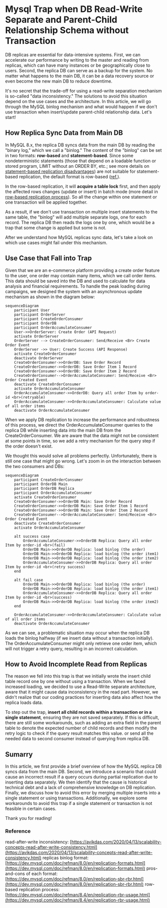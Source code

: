 # Mysql Trap when DB Read-Write Separate and Parent-Child Relationship Schema without Transaction

DB replicas are essential for data-intensive systems. First, we can accelerate our performance by writing to the master and reading from replicas, which can have many instances or be geographically close to users. Second, the replica DB can serve as a backup for the system. No matter what happens to the main DB, it can be a data recovery source or even become the new main DB to reduce downtime.

It's no secret that the trade-off for using a read-write separation mechanism is so-called "data inconsistency." The solutions to avoid this situation depend on the use cases and the architecture. In this article, we will go through the MySQL binlog mechanism and what would happen if we don't use transaction when insert/update parent-child relationship data. Let's start!

## How Replica Sync Data from Main DB

In MySQL 8.x, the replica DB syncs data from the main DB by reading the "binary log," which we call a "binlog." The content of the "binlog" can be set in two formats: **row-based** and **statement-based**. Since some nondeterministic statements (those that depend on a loadable function or stored program, LIMIT without an ORDER BY, etc.; see more details on [statement-based replication disadvantages]((https://dev.mysql.com/doc/refman/8.0/en/replication-sbr-rbr.html#replication-sbr-rbr-sbr-disadvantages))) are not suitable for statement-based replication, the default format is row-based ([ref.](https://dev.mysql.com/doc/refman/8.0/en/binary-log-setting.html)).

In the row-based replication, it will **acquire a table lock** first, and then apply the affected rows changes (update or insert) in batch mode (more detail in [row-based replication process](https://dev.mysql.com/doc/refman/8.4/en/replication-rbr-usage.html)). So all the change within one statement or one transaction will be applied together. 

As a result, if we don't use transaction on multiple insert statements to the same table, the "binlog" will add multiple separate logs, one for each record. The replica DB then reads the logs one by one, which would be a trap that some change is applied but some is not. 

After we understand how MySQL replicas sync data, let's take a look on which use cases might fail under this mechanism.

## Use Case that Fall into Trap

Given that we are an e-commerce platform providing a create order feature to the user, one order may contain many items, which we call order items. This data should be saved into the DB and used to calculate for data analysis and financial requirements. To handle the peak loading during campaigns, we designed the system with an asynchronous update mechanism as shown in the diagram below:  

```mermaid
sequenceDiagram
    participant User
    participant OrderServer
    participant CreateOrderConsumer
    participant OrderDB
    participant OrderAccumulateConsumer
    User->>OrderServer: Create Order (API Request)
    activate OrderServer
    OrderServer --> CreateOrderConsumer: Send/Receive <Br> Create Order Event
    OrderServer ->> User: Create Success (API Response)
    activate CreateOrderConsumer
    deactivate OrderServer
    CreateOrderConsumer->>OrderDB: Save Order Record
    CreateOrderConsumer->>OrderDB: Save Order Item 1 Record
    CreateOrderConsumer->>OrderDB: Save Order Item 2 Record
    CreateOrderConsumer-->OrderAccumulateConsumer: Send/Receive <Br> Order Created Event
    deactivate CreateOrderConsumer
    activate OrderAccumulateConsumer
    OrderAccumulateConsumer->>OrderDB: Query all order Item by order-id <br>(retryable)
    OrderAccumulateConsumer->>OrderAccumulateConsumer: Calculate value of all order items
    deactivate OrderAccumulateConsumer
```

When we apply DB replication to increase the performance and robustness of this process, we direct the OrderAccumulateConsumer queries to the replica DB while inserting data into the main DB from the CreateOrderConsumer. We are aware that the data might not be consistent at some points in time, so we add a retry mechanism for the query step if the order doesn't exist.

We thought this would solve all problems perfectly. Unfortunately, there is still one case that might go wrong. Let's zoom in on the interaction between the two consumers and DBs:

```mermaid
sequenceDiagram
    participant CreateOrderConsumer
    participant OrderDB Main
    participant OrderDB Replica
    participant OrderAccumulateConsumer
    activate CreateOrderConsumer
    CreateOrderConsumer->>OrderDB Main: Save Order Record
    CreateOrderConsumer->>OrderDB Main: Save Order Item 1 Record
    CreateOrderConsumer->>OrderDB Main: Save Order Item 2 Record
    CreateOrderConsumer-->OrderAccumulateConsumer: Send/Receive <Br> Order Created Event
    deactivate CreateOrderConsumer
    activate OrderAccumulateConsumer
    
    alt success case
        OrderAccumulateConsumer->>OrderDB Replica: Query all order Item by order-id <br>(fail)
        OrderDB Main->>OrderDB Replica: load binlog (the order)
        OrderDB Main->>OrderDB Replica: load binlog (the order item1)
        OrderDB Main->>OrderDB Replica: load binlog (the order item2)
        OrderAccumulateConsumer->>OrderDB Replica: Query all order Item by order-id <br>(retry success)
    end

    alt fail case
        OrderDB Main->>OrderDB Replica: load binlog (the order)
        OrderDB Main->>OrderDB Replica: load binlog (the order item1)
        OrderAccumulateConsumer->>OrderDB Replica: Query all order Item by order-id <br>(success)
        OrderDB Main->>OrderDB Replica: load binlog (the order item2)
    end
    
    OrderAccumulateConsumer->>OrderAccumulateConsumer: Calculate value of all order items
    deactivate OrderAccumulateConsumer
```

As we can see, a problematic situation may occur when the replica DB loads the binlog halfway (if we insert data without a transaction initially). The OrderAccumulateConsumer might only retrieve one order item, which will not trigger a retry query, resulting in an incorrect calculation.

## How to Avoid Incomplete Read from Replicas

The reason we fell into this trap is that we initially wrote the insert child table record one by one without using a transaction. When we faced increased loading, we decided to use a Read-Write separate architecture, aware that it might cause data inconsistency in the read part. However, we didn't realize that our coding practices for inserting data also affect how the replica loads data.

To step out the trap, **insert all child records within a transaction or in a single statement**, ensuring they are not saved separately. If this is difficult, there are still some workarounds, such as adding an extra field in the parent table to denote the expected number of child records and then modify the retry logic to check if the query result matches this value. or send all the needed data to second consumer instead of querying from replica DB.


## Sumarry

In this article, we first provide a brief overview of how the MySQL replica DB syncs data from the main DB. Second, we introduce a scenario that could cause an incorrect result if a query occurs during partial replication due to inserting data separately. We then identify that the cause is historical technical debt and a lack of comprehensive knowledge on DB replication. Finally, we discuss how to avoid this error by merging multiple inserts into a single statement or using transactions. Additionally, we explore some workarounds to avoid this trap if a single statement or transaction is not feasible in certain cases.

Thank you for reading!

### Reference
read-after-write inconsistency: [https://avikdas.com/2020/04/13/scalability-concepts-read-after-write-consistency.html](https://avikdas.com/2020/04/13/scalability-concepts-read-after-write-consistency.html)
replicas binlog format: [https://dev.mysql.com/doc/refman/8.0/en/replication-formats.html](https://dev.mysql.com/doc/refman/8.0/en/replication-formats.html)
pros-and-cons of each format: [https://dev.mysql.com/doc/refman/8.0/en/replication-sbr-rbr.html](https://dev.mysql.com/doc/refman/8.0/en/replication-sbr-rbr.html)
row-based replication process: [https://dev.mysql.com/doc/refman/8.4/en/replication-rbr-usage.html](https://dev.mysql.com/doc/refman/8.4/en/replication-rbr-usage.html)